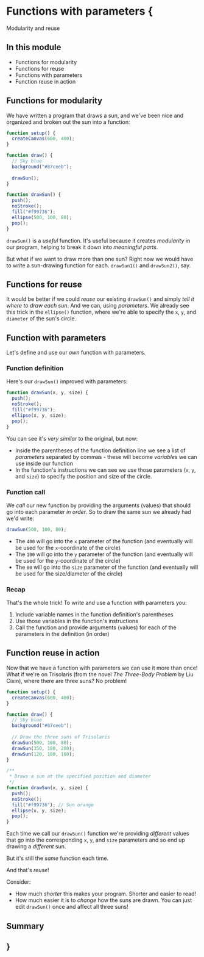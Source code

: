 # Functions with parameters {

Modularity and reuse

## In this module

- Functions for modularity
- Functions for reuse
- Functions with parameters
- Function reuse in action

## Functions for modularity

We have written a program that draws a sun, and we've been nice and organized and broken out the sun into a function:

```javascript
function setup() {
  createCanvas(600, 400);
}

function draw() {
  // Sky blue
  background("#87ceeb");
  
  drawSun();
}

function drawSun() {
  push();
  noStroke();
  fill("#f99736");
  ellipse(500, 100, 80);
  pop();
}
```

`drawSun()` is a *useful* function. It's useful because it creates *modularity* in our program, helping to break it down into *meaningful parts*. 

But what if we want to draw more than one sun? Right now we would have to write a sun-drawing function for each. `drawSun1()` and `drawSun2()`, say. 

## Functions for reuse

It would be better if we could *reuse* our existing `drawSun()` and simply *tell it where to draw each sun*. And we can, using *parameters*. We already see this trick in the `ellipse()` function, where we're able to specify the `x`, `y`, and `diameter` of the sun's circle. 

## Function with parameters

Let's define and use our *own* function with parameters.

### Function definition

Here's our `drawSun()` improved with parameters:

```javascript
function drawSun(x, y, size) {
  push();
  noStroke();
  fill("#f99736");
  ellipse(x, y, size);
  pop();
}
```

You can see it's *very similar* to the original, but now:

- Inside the parentheses of the function definition line we see a list of *parameters* separated by commas - these will become *variables* we can use inside our function
- In the function's instructions we can see we *use* those parameters (`x`, `y`, and `size`) to specify the position and size of the circle.

### Function call

We *call* our new function by providing the arguments (values) that should go into each parameter *in order*. So to draw the same sun we already had we'd write:

```javascript
drawSun(500, 100, 80);
```

- The `400` will go into the `x` parameter of the function (and eventually will be used for the `x`-coordinate of the circle)
- The `100` will go into the `y` parameter of the function (and eventually will be used for the `y`-coordinate of the circle)
- The `80` will go into the `size` parameter of the function (and eventually will be used for the size/diameter of the circle)

### Recap

That's the whole trick! To write and use a function with parameters you:

1. Include variable names in the function definition's parentheses
2. Use those variables in the function's instructions
3. Call the function and provide arguments (values) for each of the parameters in the definition (in order)

## Function reuse in action

Now that we have a function with parameters we can use it more than once! What if we're on Trisolaris (from the novel *The Three-Body Problem* by Liu Cixin), where there are three suns? No problem!

```javascript
function setup() {
  createCanvas(600, 400);
}

function draw() {
  // Sky blue
  background("#87ceeb");
  
  // Draw the three suns of Trisolaris
  drawSun(500, 100, 80);
  drawSun(350, 180, 200);
  drawSun(120, 100, 160);
}

/**
 * Draws a sun at the specified position and diameter
 */
function drawSun(x, y, size) {
  push();
  noStroke();
  fill("#f99736"); // Sun orange
  ellipse(x, y, size);
  pop();
}
```

Each time we call our `drawSun()` function we're providing *different* values that go into the corresponding `x`, `y`, and `size` parameters and so end up drawing a *different* sun. 

But it's still the *same* function each time.

And that's *reuse*! 

Consider:

- How much *shorter* this makes your program. Shorter and easier to read!
- How much easier it is to *change* how the suns are drawn. You can just edit `drawSun()` once and affect all three suns!

## Summary

## }